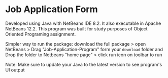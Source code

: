 # Job Application Form

Developed using Java with NetBeans IDE 8.2. It also executable in Apache NetBeans 12.2. This program was built for study purposes of Object Oriented Programing assignment.

Simpler way to run the package: download the full package > open NetBeans > Drag "Job-Application-Program" form your `download` folder and Drop the folder to Netbeans "home page" > click run icon on toolbar to run 

Note: Make sure to update your Java to the latest version to see program's UI output
